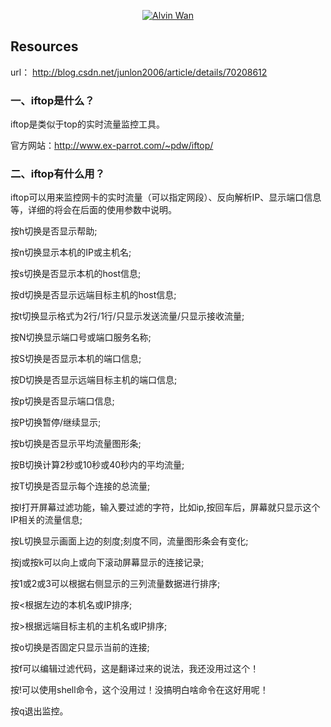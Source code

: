 
<p align='center'> <a href='https://github.com/alvinwancn' target="_blank"> <img src='https://github.com/AlvinWanCN/life-record/raw/master/images/etlucency.png' alt='Alvin Wan'></a></p>


## Resources

url： http://blog.csdn.net/junlon2006/article/details/70208612

### 一、iftop是什么？
iftop是类似于top的实时流量监控工具。

官方网站：http://www.ex-parrot.com/~pdw/iftop/

### 二、iftop有什么用？
iftop可以用来监控网卡的实时流量（可以指定网段）、反向解析IP、显示端口信息等，详细的将会在后面的使用参数中说明。

按h切换是否显示帮助;

按n切换显示本机的IP或主机名;

按s切换是否显示本机的host信息;

按d切换是否显示远端目标主机的host信息;

按t切换显示格式为2行/1行/只显示发送流量/只显示接收流量;

按N切换显示端口号或端口服务名称;

按S切换是否显示本机的端口信息;

按D切换是否显示远端目标主机的端口信息;

按p切换是否显示端口信息;

按P切换暂停/继续显示;

按b切换是否显示平均流量图形条;

按B切换计算2秒或10秒或40秒内的平均流量;

按T切换是否显示每个连接的总流量;

按l打开屏幕过滤功能，输入要过滤的字符，比如ip,按回车后，屏幕就只显示这个IP相关的流量信息;

按L切换显示画面上边的刻度;刻度不同，流量图形条会有变化;

按j或按k可以向上或向下滚动屏幕显示的连接记录;

按1或2或3可以根据右侧显示的三列流量数据进行排序;

按<根据左边的本机名或IP排序;

按>根据远端目标主机的主机名或IP排序;

按o切换是否固定只显示当前的连接;

按f可以编辑过滤代码，这是翻译过来的说法，我还没用过这个！

按!可以使用shell命令，这个没用过！没搞明白啥命令在这好用呢！

按q退出监控。